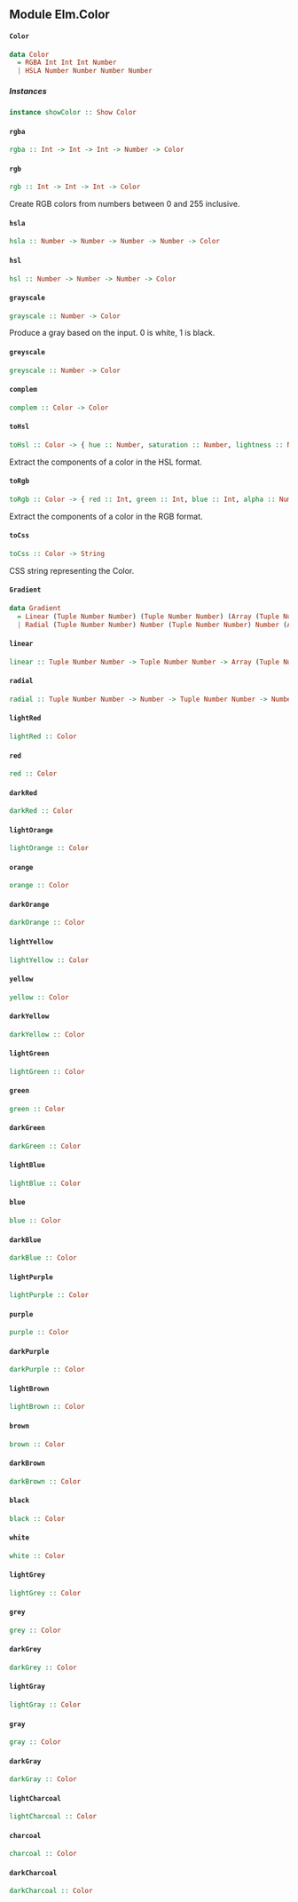 ## Module Elm.Color

#### `Color`

``` purescript
data Color
  = RGBA Int Int Int Number
  | HSLA Number Number Number Number
```

##### Instances
``` purescript
instance showColor :: Show Color
```

#### `rgba`

``` purescript
rgba :: Int -> Int -> Int -> Number -> Color
```

#### `rgb`

``` purescript
rgb :: Int -> Int -> Int -> Color
```

Create RGB colors from numbers between 0 and 255 inclusive. 

#### `hsla`

``` purescript
hsla :: Number -> Number -> Number -> Number -> Color
```

#### `hsl`

``` purescript
hsl :: Number -> Number -> Number -> Color
```

#### `grayscale`

``` purescript
grayscale :: Number -> Color
```

Produce a gray based on the input. 0 is white, 1 is black. 

#### `greyscale`

``` purescript
greyscale :: Number -> Color
```

#### `complem`

``` purescript
complem :: Color -> Color
```

#### `toHsl`

``` purescript
toHsl :: Color -> { hue :: Number, saturation :: Number, lightness :: Number, alpha :: Number }
```

Extract the components of a color in the HSL format.

#### `toRgb`

``` purescript
toRgb :: Color -> { red :: Int, green :: Int, blue :: Int, alpha :: Number }
```

Extract the components of a color in the RGB format.

#### `toCss`

``` purescript
toCss :: Color -> String
```

CSS string representing the Color. 

#### `Gradient`

``` purescript
data Gradient
  = Linear (Tuple Number Number) (Tuple Number Number) (Array (Tuple Number Color))
  | Radial (Tuple Number Number) Number (Tuple Number Number) Number (Array (Tuple Number Color))
```

#### `linear`

``` purescript
linear :: Tuple Number Number -> Tuple Number Number -> Array (Tuple Number Color) -> Gradient
```

#### `radial`

``` purescript
radial :: Tuple Number Number -> Number -> Tuple Number Number -> Number -> Array (Tuple Number Color) -> Gradient
```

#### `lightRed`

``` purescript
lightRed :: Color
```

#### `red`

``` purescript
red :: Color
```

#### `darkRed`

``` purescript
darkRed :: Color
```

#### `lightOrange`

``` purescript
lightOrange :: Color
```

#### `orange`

``` purescript
orange :: Color
```

#### `darkOrange`

``` purescript
darkOrange :: Color
```

#### `lightYellow`

``` purescript
lightYellow :: Color
```

#### `yellow`

``` purescript
yellow :: Color
```

#### `darkYellow`

``` purescript
darkYellow :: Color
```

#### `lightGreen`

``` purescript
lightGreen :: Color
```

#### `green`

``` purescript
green :: Color
```

#### `darkGreen`

``` purescript
darkGreen :: Color
```

#### `lightBlue`

``` purescript
lightBlue :: Color
```

#### `blue`

``` purescript
blue :: Color
```

#### `darkBlue`

``` purescript
darkBlue :: Color
```

#### `lightPurple`

``` purescript
lightPurple :: Color
```

#### `purple`

``` purescript
purple :: Color
```

#### `darkPurple`

``` purescript
darkPurple :: Color
```

#### `lightBrown`

``` purescript
lightBrown :: Color
```

#### `brown`

``` purescript
brown :: Color
```

#### `darkBrown`

``` purescript
darkBrown :: Color
```

#### `black`

``` purescript
black :: Color
```

#### `white`

``` purescript
white :: Color
```

#### `lightGrey`

``` purescript
lightGrey :: Color
```

#### `grey`

``` purescript
grey :: Color
```

#### `darkGrey`

``` purescript
darkGrey :: Color
```

#### `lightGray`

``` purescript
lightGray :: Color
```

#### `gray`

``` purescript
gray :: Color
```

#### `darkGray`

``` purescript
darkGray :: Color
```

#### `lightCharcoal`

``` purescript
lightCharcoal :: Color
```

#### `charcoal`

``` purescript
charcoal :: Color
```

#### `darkCharcoal`

``` purescript
darkCharcoal :: Color
```


